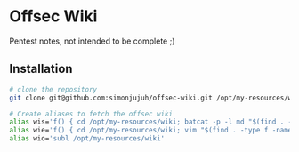 # Offsec Wiki

Pentest notes, not intended to be complete ;)

## Installation

```bash
# clone the repository
git clone git@github.com:simonjujuh/offsec-wiki.git /opt/my-resources/wiki

# Create aliases to fetch the offsec wiki
alias wis='f() { cd /opt/my-resources/wiki; batcat -p -l md "$(find . -type f -name "*.md" | fzf)" }; f'
alias wie='f() { cd /opt/my-resources/wiki; vim "$(find . -type f -name "*.md" | fzf)" }; f'
alias wio='subl /opt/my-resources/wiki'
```